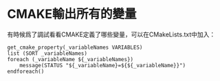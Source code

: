 # CMAKE輸出所有的變量

有時候爲了調試看看CMAKE定義了哪些變量，可以在CMakeLists.txt中加入：

````cm
get_cmake_property(_variableNames VARIABLES)
list (SORT _variableNames)
foreach (_variableName ${_variableNames})
    message(STATUS "${_variableName}=${${_variableName}}")
endforeach()
````

